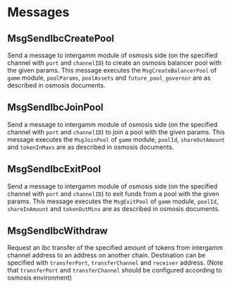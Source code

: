 # Messages

## MsgSendIbcCreatePool
Send a message to intergamm module of osmosis side (on the specified channel with `port` and `channelID`) to create an osmosis balancer pool with the given params. This message executes the `MsgCreateBalancerPool` of `gamm` module, `poolParams`, `poolAssets` and `future_pool_governor` are as described in osmosis documents.

## MsgSendIbcJoinPool
Send a message to intergamm module of osmosis side (on the specified channel with `port` and `channelID`) to join a pool with the given params. This message executes the `MsgJoinPool` of `gamm` module, `poolId`, `shareOutAmount` and `tokenInMaxs` are as described in osmosis documents. 

## MsgSendIbcExitPool
Send a message to intergamm module of osmosis side (on the specified channel with `port` and `channelID`) to exit funds from a pool with the given params. This message executes the `MsgExitPool` of `gamm` module, `poolId`, `shareInAmount` and `tokenOutMins` are as described in osmosis documents.

## MsgSendIbcWithdraw
Request an ibc transfer of the specified amount of tokens from intergamm channel address to an address on another chain. Destination can be specified with `transferPort`, `transferChannel` and `receiver` address. (Note that `transferPort` and `transferChannel` should be configured according to osmosis environment)